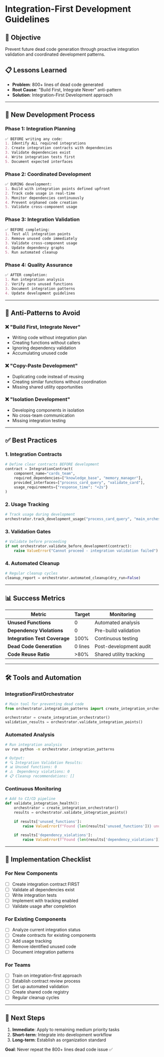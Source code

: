 # Integration-First Development Guidelines

## 🎯 **Objective**
Prevent future dead code generation through proactive integration validation and coordinated development patterns.

## 📋 **Lessons Learned**
- **Problem**: 800+ lines of dead code generated
- **Root Cause**: "Build First, Integrate Never" anti-pattern
- **Solution**: Integration-First Development approach

---

## 🔄 **New Development Process**

### **Phase 1: Integration Planning** 
```markdown
✅ BEFORE writing any code:
1. Identify ALL required integrations
2. Create integration contracts with dependencies
3. Validate dependencies exist
4. Write integration tests first
5. Document expected interfaces
```

### **Phase 2: Coordinated Development**
```markdown
✅ DURING development:
1. Build with integration points defined upfront
2. Track code usage in real-time
3. Monitor dependencies continuously
4. Prevent orphaned code creation
5. Validate cross-component usage
```

### **Phase 3: Integration Validation**
```markdown
✅ BEFORE completing:
1. Test all integration points
2. Remove unused code immediately
3. Validate cross-component usage
4. Update dependency graphs
5. Run automated cleanup
```

### **Phase 4: Quality Assurance**
```markdown
✅ AFTER completion:
1. Run integration analysis
2. Verify zero unused functions
3. Document integration patterns
4. Update development guidelines
```

---

## 🚫 **Anti-Patterns to Avoid**

### ❌ **"Build First, Integrate Never"**
- Writing code without integration plan
- Creating functions without callers
- Ignoring dependency validation
- Accumulating unused code

### ❌ **"Copy-Paste Development"**
- Duplicating code instead of reusing
- Creating similar functions without coordination
- Missing shared utility opportunities

### ❌ **"Isolation Development"**
- Developing components in isolation
- No cross-team communication
- Missing integration testing

---

## ✅ **Best Practices**

### **1. Integration Contracts**
```python
# Define clear contracts BEFORE development
contract = IntegrationContract(
    component_name="cards_team",
    required_dependencies=["knowledge_base", "memory_manager"],
    provided_interfaces=["process_card_query", "validate_card"],
    usage_requirements={"response_time": "<2s"}
)
```

### **2. Usage Tracking**
```python
# Track usage during development
orchestrator.track_development_usage("process_card_query", "main_orchestrator")
```

### **3. Validation Gates**
```python
# Validate before proceeding
if not orchestrator.validate_before_development(contract):
    raise ValueError("Cannot proceed - integration validation failed")
```

### **4. Automated Cleanup**
```python
# Regular cleanup cycles
cleanup_report = orchestrator.automated_cleanup(dry_run=False)
```

---

## 📊 **Success Metrics**

| Metric | Target | Monitoring |
|--------|--------|------------|
| **Unused Functions** | 0 | Automated analysis |
| **Dependency Violations** | 0 | Pre-build validation |
| **Integration Test Coverage** | 100% | Continuous testing |
| **Dead Code Generation** | 0 lines | Post-development audit |
| **Code Reuse Ratio** | >80% | Shared utility tracking |

---

## 🛠 **Tools and Automation**

### **IntegrationFirstOrchestrator**
```python
# Main tool for preventing dead code
from orchestrator.integration_patterns import create_integration_orchestrator

orchestrator = create_integration_orchestrator()
validation_results = orchestrator.validate_integration_points()
```

### **Automated Analysis**
```bash
# Run integration analysis
uv run python -m orchestrator.integration_patterns

# Output:
# 🔍 Integration Validation Results:
# 📊 Unused functions: 0
# ⚠️  Dependency violations: 0
# 📋 Cleanup recommendations: []
```

### **Continuous Monitoring**
```python
# Add to CI/CD pipeline
def validate_integration_health():
    orchestrator = create_integration_orchestrator()
    results = orchestrator.validate_integration_points()
    
    if results['unused_functions']:
        raise ValueError(f"Found {len(results['unused_functions'])} unused functions")
    
    if results['dependency_violations']:
        raise ValueError(f"Found {len(results['dependency_violations'])} violations")
```

---

## 🎯 **Implementation Checklist**

### **For New Components**
- [ ] Create integration contract FIRST
- [ ] Validate all dependencies exist
- [ ] Write integration tests
- [ ] Implement with tracking enabled
- [ ] Validate usage after completion

### **For Existing Components**
- [ ] Analyze current integration status
- [ ] Create contracts for existing components
- [ ] Add usage tracking
- [ ] Remove identified unused code
- [ ] Document integration patterns

### **For Teams**
- [ ] Train on integration-first approach
- [ ] Establish contract review process
- [ ] Set up automated validation
- [ ] Create shared code registry
- [ ] Regular cleanup cycles

---

## 🚀 **Next Steps**

1. **Immediate**: Apply to remaining medium priority tasks
2. **Short-term**: Integrate into development workflow
3. **Long-term**: Establish as organization standard

**Goal**: Never repeat the 800+ lines dead code issue ✅